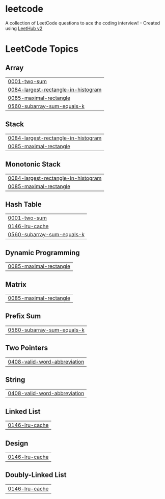 # leetcode
A collection of LeetCode questions to ace the coding interview! - Created using [LeetHub v2](https://github.com/arunbhardwaj/LeetHub-2.0)

<!---LeetCode Topics Start-->
# LeetCode Topics
## Array
|  |
| ------- |
| [0001-two-sum](https://github.com/sjy2335/leetcode/tree/master/0001-two-sum) |
| [0084-largest-rectangle-in-histogram](https://github.com/sjy2335/leetcode/tree/master/0084-largest-rectangle-in-histogram) |
| [0085-maximal-rectangle](https://github.com/sjy2335/leetcode/tree/master/0085-maximal-rectangle) |
| [0560-subarray-sum-equals-k](https://github.com/sjy2335/leetcode/tree/master/0560-subarray-sum-equals-k) |
## Stack
|  |
| ------- |
| [0084-largest-rectangle-in-histogram](https://github.com/sjy2335/leetcode/tree/master/0084-largest-rectangle-in-histogram) |
| [0085-maximal-rectangle](https://github.com/sjy2335/leetcode/tree/master/0085-maximal-rectangle) |
## Monotonic Stack
|  |
| ------- |
| [0084-largest-rectangle-in-histogram](https://github.com/sjy2335/leetcode/tree/master/0084-largest-rectangle-in-histogram) |
| [0085-maximal-rectangle](https://github.com/sjy2335/leetcode/tree/master/0085-maximal-rectangle) |
## Hash Table
|  |
| ------- |
| [0001-two-sum](https://github.com/sjy2335/leetcode/tree/master/0001-two-sum) |
| [0146-lru-cache](https://github.com/sjy2335/leetcode/tree/master/0146-lru-cache) |
| [0560-subarray-sum-equals-k](https://github.com/sjy2335/leetcode/tree/master/0560-subarray-sum-equals-k) |
## Dynamic Programming
|  |
| ------- |
| [0085-maximal-rectangle](https://github.com/sjy2335/leetcode/tree/master/0085-maximal-rectangle) |
## Matrix
|  |
| ------- |
| [0085-maximal-rectangle](https://github.com/sjy2335/leetcode/tree/master/0085-maximal-rectangle) |
## Prefix Sum
|  |
| ------- |
| [0560-subarray-sum-equals-k](https://github.com/sjy2335/leetcode/tree/master/0560-subarray-sum-equals-k) |
## Two Pointers
|  |
| ------- |
| [0408-valid-word-abbreviation](https://github.com/sjy2335/leetcode/tree/master/0408-valid-word-abbreviation) |
## String
|  |
| ------- |
| [0408-valid-word-abbreviation](https://github.com/sjy2335/leetcode/tree/master/0408-valid-word-abbreviation) |
## Linked List
|  |
| ------- |
| [0146-lru-cache](https://github.com/sjy2335/leetcode/tree/master/0146-lru-cache) |
## Design
|  |
| ------- |
| [0146-lru-cache](https://github.com/sjy2335/leetcode/tree/master/0146-lru-cache) |
## Doubly-Linked List
|  |
| ------- |
| [0146-lru-cache](https://github.com/sjy2335/leetcode/tree/master/0146-lru-cache) |
<!---LeetCode Topics End-->